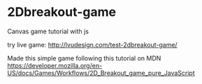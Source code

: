 # 2Dbreakout-game
Canvas game tutorial with js

try live game:
http://lvudesign.com/test-2dbreakout-game/

Made this simple game following this tutorial on MDN
https://developer.mozilla.org/en-US/docs/Games/Workflows/2D_Breakout_game_pure_JavaScript
